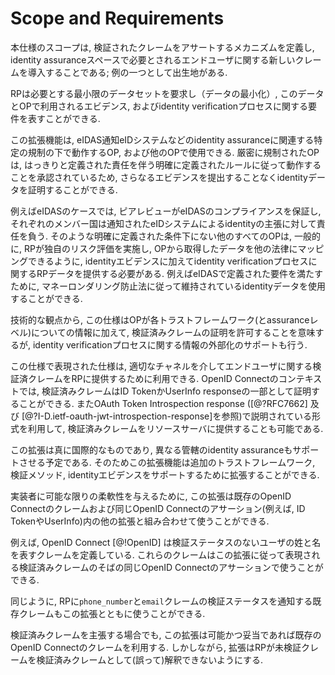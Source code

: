 # Scope and Requirements

本仕様のスコープは, 検証されたクレームをアサートするメカニズムを定義し, identity assuranceスペースで必要とされるエンドユーザに関する新しいクレームを導入することである; 例の一つとして出生地がある.

RPは必要とする最小限のデータセットを要求し（データの最小化）, このデータとOPで利用されるエビデンス, およびidentity verificationプロセスに関する要件を表すことができる.

この拡張機能は, eIDAS通知eIDシステムなどのidentity assuranceに関連する特定の規制の下で動作するOP, および他のOPで使用できる. 厳密に規制されたOPは, はっきりと定義された責任を伴う明確に定義されたルールに従って動作することを承認されているため, さらなるエビデンスを提出することなくidentityデータを証明することができる.

例えばeIDASのケースでは, ピアレビューがeIDASのコンプライアンスを保証し, それぞれのメンバー国は通知されたeIDシステムによるidentityの主張に対して責任を負う. そのような明確に定義された条件下にない他のすべてのOPは, 一般的に, RPが独自のリスク評価を実施し, OPから取得したデータを他の法律にマッピングできるように, identityエビデンスに加えてidentity verificationプロセスに関するRPデータを提供する必要がある. 例えばeIDASで定義された要件を満たすために, マネーロンダリング防止法に従って維持されているidentityデータを使用することができる.

技術的な観点から, この仕様はOPが各トラストフレームワーク(とassuranceレベル)についての情報に加えて, 検証済みクレームの証明を許可することを意味するが, identity verificationプロセスに関する情報の外部化のサポートも行う.

この仕様で表現された仕様は, 適切なチャネルを介してエンドユーザに関する検証済クレームをRPに提供するために利用できる. OpenID Connectのコンテキストでは, 検証済みクレームはID TokenかUserInfo responseの一部として証明することができる. またOAuth Token Introspection response ([@?RFC7662] 及び [@?I-D.ietf-oauth-jwt-introspection-response]を参照)で説明されている形式を利用して, 検証済みクレームをリソースサーバに提供することも可能である.

この拡張は真に国際的なものであり, 異なる管轄のidentity assuranceもサポートさせる予定である. そのためこの拡張機能は追加のトラストフレームワーク, 検証メソッド, identityエビデンスをサポートするために拡張することができる.

実装者に可能な限りの柔軟性を与えるために, この拡張は既存のOpenID Connectのクレームおよび同じOpenID Connectのアサーション(例えば, ID TokenやUserInfo)内の他の拡張と組み合わせて使うことができる.

例えば, OpenID Connect [@!OpenID] は検証ステータスのないユーザの姓と名を表すクレームを定義している. これらのクレームはこの拡張に従って表現される検証済みクレームのそばの同じOpenID Connectのアサーションで使うことができる.

同じように, RPに`phone_number`と`email`クレームの検証ステータスを通知する既存クレームもこの拡張とともに使うことができる.

検証済みクレームを主張する場合でも, この拡張は可能かつ妥当であれば既存のOpenID Connectのクレームを利用する. しかしながら, 拡張はRPが未検証クレームを検証済みクレームとして(誤って)解釈できないようにする.
